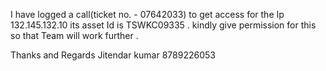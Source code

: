  I have logged a call(ticket no. - 07642033)  to get access for the Ip 132.145.132.10 its asset Id is TSWKC09335 .
 kindly give permission for this so that Team will work further .

Thanks and Regards
Jitendar kumar 
8789226053
